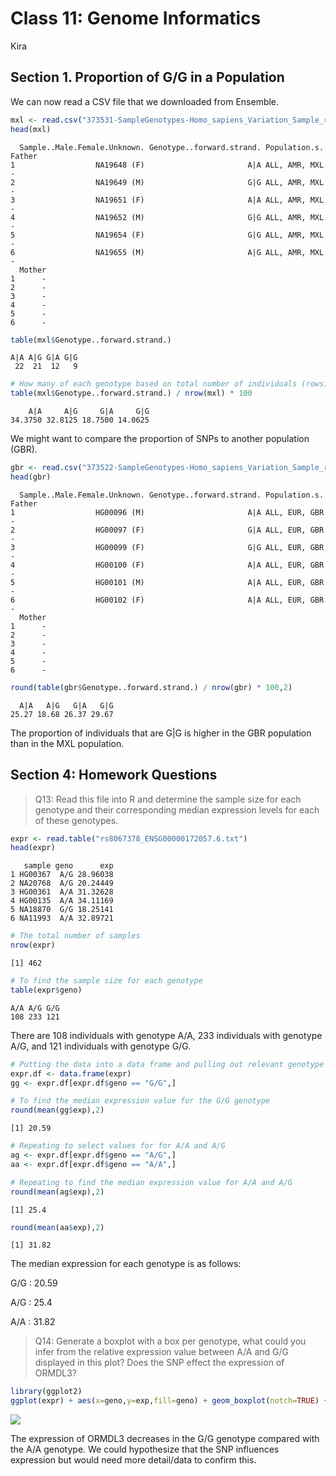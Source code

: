 Class 11: Genome Informatics
================
Kira

## Section 1. Proportion of G/G in a Population

We can now read a CSV file that we downloaded from Ensemble.

``` r
mxl <- read.csv("373531-SampleGenotypes-Homo_sapiens_Variation_Sample_rs8067378.csv")
head(mxl)
```

      Sample..Male.Female.Unknown. Genotype..forward.strand. Population.s. Father
    1                  NA19648 (F)                       A|A ALL, AMR, MXL      -
    2                  NA19649 (M)                       G|G ALL, AMR, MXL      -
    3                  NA19651 (F)                       A|A ALL, AMR, MXL      -
    4                  NA19652 (M)                       G|G ALL, AMR, MXL      -
    5                  NA19654 (F)                       G|G ALL, AMR, MXL      -
    6                  NA19655 (M)                       A|G ALL, AMR, MXL      -
      Mother
    1      -
    2      -
    3      -
    4      -
    5      -
    6      -

``` r
table(mxl$Genotype..forward.strand.)
```


    A|A A|G G|A G|G 
     22  21  12   9 

``` r
# How many of each genotype based on total number of individuals (rows)
table(mxl$Genotype..forward.strand.) / nrow(mxl) * 100
```


        A|A     A|G     G|A     G|G 
    34.3750 32.8125 18.7500 14.0625 

We might want to compare the proportion of SNPs to another population
(GBR).

``` r
gbr <- read.csv("373522-SampleGenotypes-Homo_sapiens_Variation_Sample_rs8067378 (1)(gbr).csv")
head(gbr)
```

      Sample..Male.Female.Unknown. Genotype..forward.strand. Population.s. Father
    1                  HG00096 (M)                       A|A ALL, EUR, GBR      -
    2                  HG00097 (F)                       G|A ALL, EUR, GBR      -
    3                  HG00099 (F)                       G|G ALL, EUR, GBR      -
    4                  HG00100 (F)                       A|A ALL, EUR, GBR      -
    5                  HG00101 (M)                       A|A ALL, EUR, GBR      -
    6                  HG00102 (F)                       A|A ALL, EUR, GBR      -
      Mother
    1      -
    2      -
    3      -
    4      -
    5      -
    6      -

``` r
round(table(gbr$Genotype..forward.strand.) / nrow(gbr) * 100,2)
```


      A|A   A|G   G|A   G|G 
    25.27 18.68 26.37 29.67 

The proportion of individuals that are G\|G is higher in the GBR
population than in the MXL population.

## Section 4: Homework Questions

> Q13: Read this file into R and determine the sample size for each
> genotype and their corresponding median expression levels for each of
> these genotypes.

``` r
expr <- read.table("rs8067378_ENSG00000172057.6.txt")
head(expr)
```

       sample geno      exp
    1 HG00367  A/G 28.96038
    2 NA20768  A/G 20.24449
    3 HG00361  A/A 31.32628
    4 HG00135  A/A 34.11169
    5 NA18870  G/G 18.25141
    6 NA11993  A/A 32.89721

``` r
# The total number of samples
nrow(expr)
```

    [1] 462

``` r
# To find the sample size for each genotype
table(expr$geno)
```


    A/A A/G G/G 
    108 233 121 

There are 108 individuals with genotype A/A, 233 individuals with
genotype A/G, and 121 individuals with genotype G/G.

``` r
# Putting the data into a data frame and pulling out relevant genotype G/G
expr.df <- data.frame(expr)
gg <- expr.df[expr.df$geno == "G/G",]
```

``` r
# To find the median expression value for the G/G genotype
round(mean(gg$exp),2)
```

    [1] 20.59

``` r
# Repeating to select values for for A/A and A/G
ag <- expr.df[expr.df$geno == "A/G",]
aa <- expr.df[expr.df$geno == "A/A",]
```

``` r
# Repeating to find the median expression value for A/A and A/G
round(mean(ag$exp),2)
```

    [1] 25.4

``` r
round(mean(aa$exp),2)
```

    [1] 31.82

The median expression for each genotype is as follows:

G/G : 20.59

A/G : 25.4

A/A : 31.82

> Q14: Generate a boxplot with a box per genotype, what could you infer
> from the relative expression value between A/A and G/G displayed in
> this plot? Does the SNP effect the expression of ORMDL3?

``` r
library(ggplot2)
ggplot(expr) + aes(x=geno,y=exp,fill=geno) + geom_boxplot(notch=TRUE) + xlab("Genotype") + ylab("Expression")
```

![](class11_genomeinformatics_files/figure-commonmark/unnamed-chunk-13-1.png)

The expression of ORMDL3 decreases in the G/G genotype compared with the
A/A genotype. We could hypothesize that the SNP influences expression
but would need more detail/data to confirm this.
